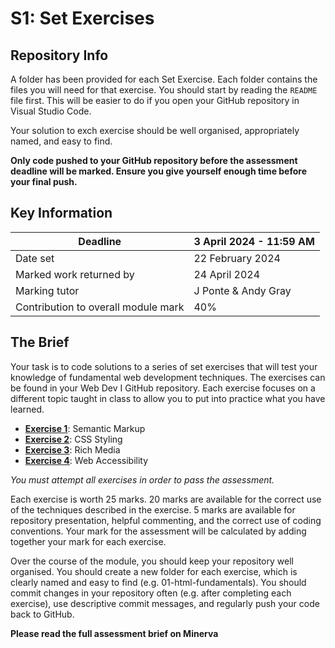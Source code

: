 # S1: Set Exercises

## Repository Info
A folder has been provided for each Set Exercise. Each folder contains the files you will need for that exercise. You should start by reading the `README` file first. This will be easier to do if you open your GitHub repository in Visual Studio Code.

Your solution to exch exercise should be well organised, appropriately named, and easy to find.

**Only code pushed to your GitHub repository before the assessment deadline will be marked. Ensure you give yourself enough time before your final push.**

## Key Information

| Deadline                            | 3 April 2024 - 11:59 AM |
| ----------------------------------- | ----------------------- |
| Date set                            | 22 February 2024        |
| Marked work returned by             | 24 April 2024           |
| Marking tutor                       | J Ponte & Andy Gray     |
| Contribution to overall module mark | 40%                     |

## The Brief
Your task is to code solutions to a series of set exercises that will test your knowledge of fundamental web development techniques. The exercises can be found in your Web Dev I GitHub repository. Each exercise focuses on a different topic taught in class to allow you to put into practice what you have learned. 

* **[Exercise 1](exercise-1-semantic-markup)**: Semantic Markup
* **[Exercise 2](exercise-2-css-styling)**: CSS Styling
* **[Exercise 3](exercise-3-rich-media)**: Rich Media
* **[Exercise 4](exercise-4-web-accessibility)**: Web Accessibility

*You must attempt all exercises in order to pass the assessment.*

Each exercise is worth 25 marks. 20 marks are available for the correct use of the techniques described in the exercise. 5 marks are available for repository presentation, helpful commenting, and the correct use of coding conventions. Your mark for the assessment will be calculated by adding together your mark for each exercise.

Over the course of the module, you should keep your repository well organised. You should create a new folder for each exercise, which is clearly named and easy to find (e.g. 01-html-fundamentals). You should commit changes in your repository often (e.g. after completing each exercise), use descriptive commit messages, and regularly push your code back to GitHub.

**Please read the full assessment brief on Minerva**
